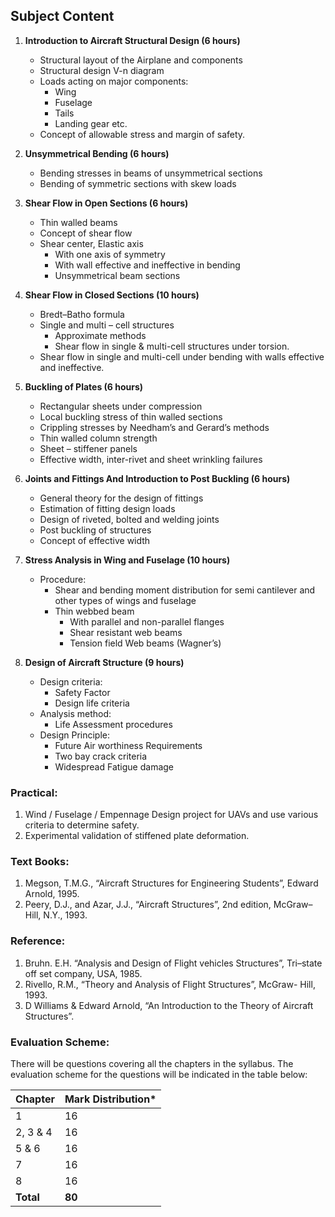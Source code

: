 ## **Subject Content**

1. **Introduction to Aircraft Structural Design (6 hours)**
    * Structural layout of the Airplane and components
    * Structural design V-n diagram
    * Loads acting on major components:
        * Wing
        * Fuselage
        * Tails
        * Landing gear etc.
    * Concept of allowable stress and margin of safety.

2. **Unsymmetrical Bending (6 hours)**
    * Bending stresses in beams of unsymmetrical sections
    * Bending of symmetric sections with skew loads

3. **Shear Flow in Open Sections (6 hours)**
    * Thin walled beams
    * Concept of shear flow
    * Shear center, Elastic axis
        * With one axis of symmetry
        * With wall effective and ineffective in bending
        * Unsymmetrical beam sections

4. **Shear Flow in Closed Sections (10 hours)**
    * Bredt–Batho formula
    * Single and multi – cell structures
        * Approximate methods
        * Shear flow in single & multi-cell structures under torsion.
    * Shear flow in single and multi-cell under bending with walls effective and ineffective.

5. **Buckling of Plates (6 hours)**
    * Rectangular sheets under compression
    * Local buckling stress of thin walled sections
    * Crippling stresses by Needham’s and Gerard’s methods
    * Thin walled column strength
    * Sheet – stiffener panels
    * Effective width, inter-rivet and sheet wrinkling failures

6. **Joints and Fittings And Introduction to Post Buckling (6 hours)**
    * General theory for the design of fittings
    * Estimation of fitting design loads
    * Design of riveted, bolted and welding joints
    * Post buckling of structures
    * Concept of effective width

7. **Stress Analysis in Wing and Fuselage (10 hours)**
    * Procedure:
        * Shear and bending moment distribution for semi cantilever and other types of wings and fuselage
        * Thin webbed beam
            * With parallel and non-parallel flanges
            * Shear resistant web beams
            * Tension field Web beams (Wagner’s)

8. **Design of Aircraft Structure (9 hours)**
    * Design criteria:
        * Safety Factor
        * Design life criteria
    * Analysis method:
        * Life Assessment procedures
    * Design Principle:
        * Future Air worthiness Requirements
        * Two bay crack criteria
        * Widespread Fatigue damage

### Practical:

1. Wind / Fuselage / Empennage Design project for UAVs and use various criteria to determine safety.
2. Experimental validation of stiffened plate deformation.

### Text Books:

1. Megson, T.M.G., “Aircraft Structures for Engineering Students”, Edward Arnold, 1995.
2. Peery, D.J., and Azar, J.J., “Aircraft Structures”, 2nd edition, McGraw–Hill, N.Y., 1993.

### Reference:

1. Bruhn. E.H. “Analysis and Design of Flight vehicles Structures”, Tri–state off set company, USA, 1985.
2. Rivello, R.M., “Theory and Analysis of Flight Structures”, McGraw- Hill, 1993.
3. D Williams & Edward Arnold, “An Introduction to the Theory of Aircraft Structures”.

### Evaluation Scheme:

There will be questions covering all the chapters in the syllabus. The evaluation scheme for the questions will be indicated in the table below:

| Chapter   | Mark Distribution* |
| --------- | ------------------ |
| 1         | 16                 |
| 2, 3 & 4  | 16                 |
| 5 & 6     | 16                 |
| 7         | 16                 |
| 8         | 16                 |
| **Total** | **80**             |
